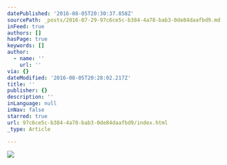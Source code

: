 ```yaml
---
datePublished: '2016-08-05T20:30:37.858Z'
sourcePath: _posts/2016-07-29-97c6ce5c-b384-4a78-bab3-0de84daafbd9.md
inFeed: true
authors: []
hasPage: true
keywords: []
author:
  - name: ''
    url: ''
via: {}
dateModified: '2016-08-05T20:28:02.217Z'
title: ''
publisher: {}
description: ''
inLanguage: null
inNav: false
starred: true
url: 97c6ce5c-b384-4a78-bab3-0de84daafbd9/index.html
_type: Article

---
```

![](https://the-grid-user-content.s3-us-west-2.amazonaws.com/06c8ae41-81a8-44a1-941a-0a29461636b9.png)